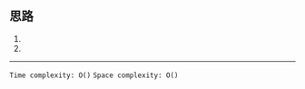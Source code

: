 <img src=" " width="60%" height="auto"/>

## 思路
1. 
2. 

___

`Time complexity: O()`
`Space complexity: O()`

```python

```
